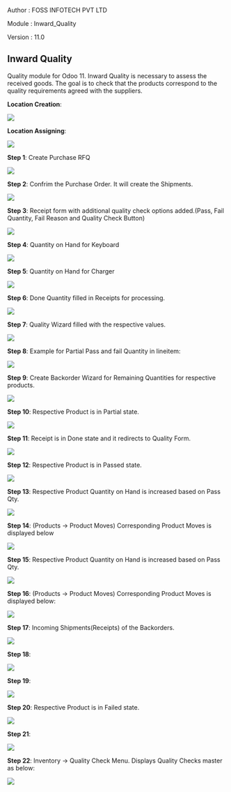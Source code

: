 
Author : FOSS INFOTECH PVT LTD

Module : Inward\_Quality

Version : 11.0

<h2>Inward Quality</h2>

<p>Quality module for Odoo 11. Inward Quality is necessary to assess the received goods. 
The goal is to check that the products correspond to the quality requirements agreed with the suppliers.</p>

<p><b>Location Creation</b>:</p>
<img src="static/description/q23.png">

<p><b>Location Assigning</b>:</p>
<img src="static/description/q24.png">

<p><b>Step 1</b>: Create Purchase RFQ</p>
<img src="static/description/q1.png">

<p><b>Step 2</b>: Confrim the Purchase Order. It will create the Shipments.</p>
<img src="static/description/q2.png">

<p><b>Step 3</b>: Receipt form with additional quality check options added.(Pass, Fail Quantity, Fail Reason and Quality Check Button)</p>
<img src="static/description/q3.png">

<p><b>Step 4</b>: Quantity on Hand for Keyboard</p>
<img src="static/description/q4.png">

<p><b>Step 5</b>: Quantity on Hand for Charger</p>
<img src="static/description/q5.png">

<p><b>Step 6</b>: Done Quantity filled in Receipts for processing.</p>
<img src="static/description/q6.png">

<p><b>Step 7</b>: Quality Wizard filled with the respective values.</p>  
<img src="static/description/q7.png">

<p><b>Step 8</b>: Example for Partial Pass and fail Quantity in lineitem:</p>  
<img src="static/description/q8.png">

<p><b>Step 9</b>: Create Backorder Wizard for Remaining Quantities for respective products.</p>  
<img src="static/description/q9.png">

<p><b>Step 10</b>: Respective Product is in Partial state. </p>  
<img src="static/description/q10.png">

<p><b>Step 11</b>: Receipt is in Done state and it redirects to Quality Form.</p>  
<img src="static/description/q11.png">

<p><b>Step 12</b>: Respective Product is in Passed state.</p>  
<img src="static/description/q12.png">

<p><b>Step 13</b>: Respective Product Quantity on Hand is increased based on Pass Qty.</p>  
<img src="static/description/q13.png">

<p><b>Step 14</b>: (Products -> Product Moves) Corresponding Product Moves is displayed below</p>  
<img src="static/description/q14.png">

<p><b>Step 15</b>: Respective Product Quantity on Hand is increased based on Pass Qty.</p>  
<img src="static/description/q15.png">

<p><b>Step 16</b>: (Products -> Product Moves) Corresponding Product Moves is displayed below:</p>  
<img src="static/description/q16.png">

<p><b>Step 17</b>: Incoming Shipments(Receipts) of the Backorders.</p>  
<img src="static/description/q17.png">

<p><b>Step 18</b>: </p>  
<img src="static/description/q18.png">

<p><b>Step 19</b>: </p>  
<img src="static/description/q19.png">

<p><b>Step 20</b>: Respective Product is in Failed state.</p>  
<img src="static/description/q20.png">

<p><b>Step 21</b>:</p>  
<img src="static/description/q21.png">

<p><b>Step 22</b>: Inventory -> Quality Check Menu. Displays Quality Checks master as below:</p>  
<img src="static/description/q22.png">
